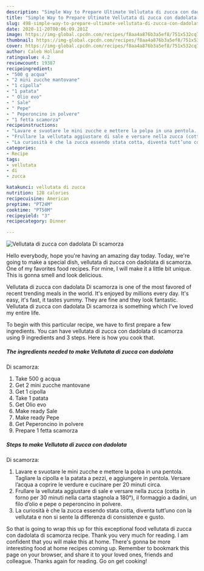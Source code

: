 ```yaml
---
description: "Simple Way to Prepare Ultimate Vellutata di zucca con dadolata Di scamorza"
title: "Simple Way to Prepare Ultimate Vellutata di zucca con dadolata Di scamorza"
slug: 498-simple-way-to-prepare-ultimate-vellutata-di-zucca-con-dadolata-di-scamorza
date: 2020-11-20T00:06:09.201Z
image: https://img-global.cpcdn.com/recipes/f8aa4a876b3a5ef8/751x532cq70/vellutata-di-zucca-con-dadolata-di-scamorza-recipe-main-photo.jpg
thumbnail: https://img-global.cpcdn.com/recipes/f8aa4a876b3a5ef8/751x532cq70/vellutata-di-zucca-con-dadolata-di-scamorza-recipe-main-photo.jpg
cover: https://img-global.cpcdn.com/recipes/f8aa4a876b3a5ef8/751x532cq70/vellutata-di-zucca-con-dadolata-di-scamorza-recipe-main-photo.jpg
author: Caleb Holland
ratingvalue: 4.2
reviewcount: 19387
recipeingredient:
- "500 g acqua"
- "2 mini zucche mantovane"
- "1 cipolla"
- "1 patata"
- " Olio evo"
- " Sale"
- " Pepe"
- " Peperoncino in polvere"
- "1 fetta scamorza"
recipeinstructions:
- "Lavare e svuotare le mini zucche e mettere la polpa in una pentola. Tagliare la cipolla e la patata a pezzi, e aggiungere in pentola. Versare l’acqua a coprire le verdure e cucinare per 20 minuti circa."
- "Frullare la vellutata aggiustare di sale e versare nella zucca (cotta in forno per 30 minuti nella carta stagnola a 180°), il formaggio a dadini, un filo d’olio e pepe o peperoncino in polvere."
- "La curiosità è che la zucca essendo stata cotta, diventa tutt’uno con la vellutata e non si sente la differenza di consistenze e gusto."
categories:
- Recipe
tags:
- vellutata
- di
- zucca

katakunci: vellutata di zucca 
nutrition: 128 calories
recipecuisine: American
preptime: "PT24M"
cooktime: "PT50M"
recipeyield: "3"
recipecategory: Dinner

---
```



![Vellutata di zucca con dadolata
Di scamorza](https://img-global.cpcdn.com/recipes/f8aa4a876b3a5ef8/751x532cq70/vellutata-di-zucca-con-dadolata-di-scamorza-recipe-main-photo.jpg)

Hello everybody, hope you're having an amazing day today. Today, we're going to make a special dish, vellutata di zucca con dadolata
di scamorza. One of my favorites food recipes. For mine, I will make it a little bit unique. This is gonna smell and look delicious.



Vellutata di zucca con dadolata
Di scamorza is one of the most favored of recent trending meals in the world. It's enjoyed by millions every day. It's easy, it's fast, it tastes yummy. They are fine and they look fantastic. Vellutata di zucca con dadolata
Di scamorza is something which I've loved my entire life.


To begin with this particular recipe, we have to first prepare a few ingredients. You can have vellutata di zucca con dadolata
di scamorza using 9 ingredients and 3 steps. Here is how you cook that.

<!--inarticleads1-->

##### The ingredients needed to make Vellutata di zucca con dadolata
Di scamorza:

1. Take 500 g acqua
1. Get 2 mini zucche mantovane
1. Get 1 cipolla
1. Take 1 patata
1. Get  Olio evo
1. Make ready  Sale
1. Make ready  Pepe
1. Get  Peperoncino in polvere
1. Prepare 1 fetta scamorza




<!--inarticleads2-->

##### Steps to make Vellutata di zucca con dadolata
Di scamorza:

1. Lavare e svuotare le mini zucche e mettere la polpa in una pentola. Tagliare la cipolla e la patata a pezzi, e aggiungere in pentola. Versare l’acqua a coprire le verdure e cucinare per 20 minuti circa.
1. Frullare la vellutata aggiustare di sale e versare nella zucca (cotta in forno per 30 minuti nella carta stagnola a 180°), il formaggio a dadini, un filo d’olio e pepe o peperoncino in polvere.
1. La curiosità è che la zucca essendo stata cotta, diventa tutt’uno con la vellutata e non si sente la differenza di consistenze e gusto.




So that is going to wrap this up for this exceptional food vellutata di zucca con dadolata
di scamorza recipe. Thank you very much for reading. I am confident that you will make this at home. There's gonna be more interesting food at home recipes coming up. Remember to bookmark this page on your browser, and share it to your loved ones, friends and colleague. Thanks again for reading. Go on get cooking!
